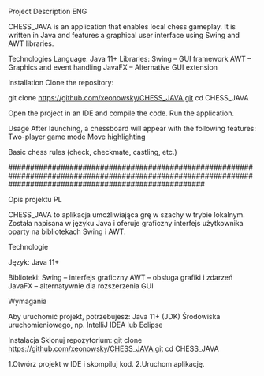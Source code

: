 Project Description ENG

CHESS_JAVA is an application that enables local chess gameplay. It is written in Java and features a graphical user interface using Swing and AWT libraries.

Technologies
Language: Java 11+
Libraries:
Swing – GUI framework
AWT – Graphics and event handling
JavaFX – Alternative GUI extension

Installation
Clone the repository:

git clone https://github.com/xeonowsky/CHESS_JAVA.git
cd CHESS_JAVA

Open the project in an IDE and compile the code.
Run the application.

Usage
After launching, a chessboard will appear with the following features:
Two-player game mode
Move highlighting

Basic chess rules (check, checkmate, castling, etc.)



#############################################################################################################################################################


Opis projektu PL

CHESS_JAVA to aplikacja umożliwiająca grę w szachy w trybie lokalnym. Została napisana w języku Java i oferuje graficzny interfejs użytkownika oparty na bibliotekach Swing i AWT.

Technologie

Język: Java 11+

Biblioteki:
Swing – interfejs graficzny
AWT – obsługa grafiki i zdarzeń
JavaFX – alternatywnie dla rozszerzenia GUI

Wymagania

Aby uruchomić projekt, potrzebujesz:
Java 11+ (JDK)
Środowiska uruchomieniowego, np. IntelliJ IDEA lub Eclipse

Instalacja
Sklonuj repozytorium:
git clone https://github.com/xeonowsky/CHESS_JAVA.git
cd CHESS_JAVA

1.Otwórz projekt w IDE i skompiluj kod.
2.Uruchom aplikację.

